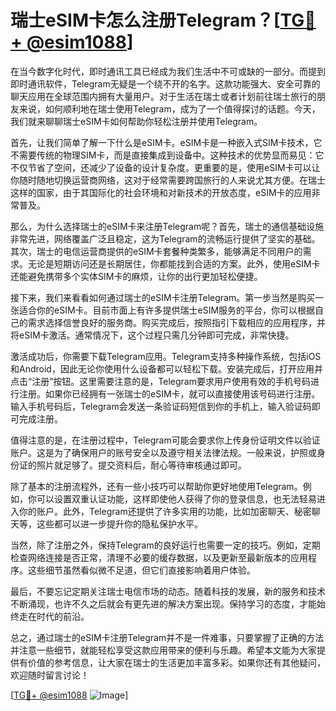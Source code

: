 # 瑞士eSIM卡怎么注册Telegram？[[TG💪+ @esim1088](https://t.me/s/esim1088)]

在当今数字化时代，即时通讯工具已经成为我们生活中不可或缺的一部分。而提到即时通讯软件，Telegram无疑是一个绕不开的名字。这款功能强大、安全可靠的聊天应用在全球范围内拥有大量用户。对于生活在瑞士或者计划前往瑞士旅行的朋友来说，如何顺利地在瑞士使用Telegram，成为了一个值得探讨的话题。今天，我们就来聊聊瑞士eSIM卡如何帮助你轻松注册并使用Telegram。

首先，让我们简单了解一下什么是eSIM卡。eSIM卡是一种嵌入式SIM卡技术，它不需要传统的物理SIM卡，而是直接集成到设备中。这种技术的优势显而易见：它不仅节省了空间，还减少了设备的设计复杂度。更重要的是，使用eSIM卡可以让你随时随地切换运营商网络，这对于经常需要跨国旅行的人来说尤其方便。在瑞士这样的国家，由于其国际化的社会环境和对新技术的开放态度，eSIM卡的应用非常普及。

那么，为什么选择瑞士的eSIM卡来注册Telegram呢？首先，瑞士的通信基础设施非常先进，网络覆盖广泛且稳定，这为Telegram的流畅运行提供了坚实的基础。其次，瑞士的电信运营商提供的eSIM卡套餐种类繁多，能够满足不同用户的需求。无论是短期访问还是长期居住，你都能找到合适的方案。此外，使用eSIM卡还能避免携带多个实体SIM卡的麻烦，让你的出行更加轻松便捷。

接下来，我们来看看如何通过瑞士的eSIM卡注册Telegram。第一步当然是购买一张适合你的eSIM卡。目前市面上有许多提供瑞士eSIM服务的平台，你可以根据自己的需求选择信誉良好的服务商。购买完成后，按照指引下载相应的应用程序，并将eSIM卡激活。通常情况下，这个过程只需几分钟即可完成，非常快捷。

激活成功后，你需要下载Telegram应用。Telegram支持多种操作系统，包括iOS和Android，因此无论你使用什么设备都可以轻松下载。安装完成后，打开应用并点击“注册”按钮。这里需要注意的是，Telegram要求用户使用有效的手机号码进行注册。如果你已经拥有一张瑞士的eSIM卡，就可以直接使用该号码进行注册。输入手机号码后，Telegram会发送一条验证码短信到你的手机上，输入验证码即可完成注册。

值得注意的是，在注册过程中，Telegram可能会要求你上传身份证明文件以验证账户。这是为了确保用户的账号安全以及遵守相关法律法规。一般来说，护照或身份证的照片就足够了。提交资料后，耐心等待审核通过即可。

除了基本的注册流程外，还有一些小技巧可以帮助你更好地使用Telegram。例如，你可以设置双重认证功能，这样即使他人获得了你的登录信息，也无法轻易进入你的账户。此外，Telegram还提供了许多实用的功能，比如加密聊天、秘密聊天等，这些都可以进一步提升你的隐私保护水平。

当然，除了注册之外，保持Telegram的良好运行也需要一定的技巧。例如，定期检查网络连接是否正常，清理不必要的缓存数据，以及更新至最新版本的应用程序。这些细节虽然看似微不足道，但它们直接影响着用户体验。

最后，不要忘记定期关注瑞士电信市场的动态。随着科技的发展，新的服务和技术不断涌现，也许不久之后就会有更先进的解决方案出现。保持学习的态度，才能始终走在时代的前沿。

总之，通过瑞士的eSIM卡注册Telegram并不是一件难事，只要掌握了正确的方法并注意一些细节，就能轻松享受这款应用带来的便利与乐趣。希望本文能为大家提供有价值的参考信息，让大家在瑞士的生活更加丰富多彩。如果你还有其他疑问，欢迎随时留言讨论！

[[TG💪+ @esim1088](https://t.me/s/esim1088) ![Image](https://i.postimg.cc/4NQfJmqS/Snipaste-2025-05-13-00-14-12.png)]